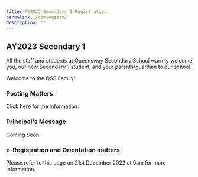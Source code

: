 ```yaml
---
title: AY2023 Secondary 1 Registration
permalink: /comingsoon/
description: ""
---
```

## **AY2023 Secondary 1**
               
All the staff and students at Queensway Secondary School warmly welcome you, our new Secondary 1 student, and your parents/guardian to our school.

Welcome to the QSS Family!   

### **Posting Matters**

Click here for the information.

### **Principal's Message**

Coming Soon.

### **e-Registration and Orientation matters**

Please refer to this page on 21st December 2022 at 9am for more information.